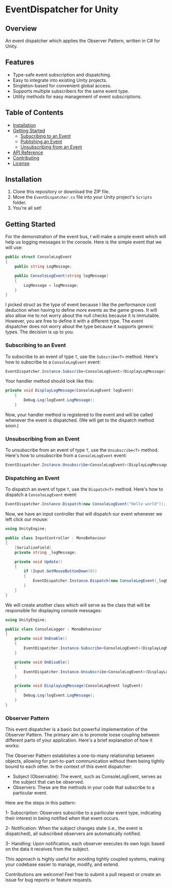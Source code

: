 # EventDispatcher for Unity

## Overview

An event dispatcher which applies the Observer Pattern, written in C# for Unity.

## Features

- Type-safe event subscription and dispatching.
- Easy to integrate into existing Unity projects.
- Singleton-based for convenient global access.
- Supports multiple subscribers for the same event type.
- Utility methods for easy management of event subscriptions.

## Table of Contents

- [Installation](#installation)
- [Getting Started](#getting-started)
  - [Subscribing to an Event](#subscribing-to-an-event)
  - [Publishing an Event](#publishing-an-event)
  - [Unsubscribing from an Event](#unsubscribing-from-an-event)
- [API Reference](#api-reference)
- [Contributing](#contributing)
- [License](#license)

## Installation

1. Clone this repository or download the ZIP file.
2. Move the `EventDispatcher.cs` file into your Unity project's `Scripts` folder.
3. You're all set!

## Getting Started

For the demonstration of the event bus, I will make a simple event which will help us logging messages in the console. Here is the simple event that we will use: 

```csharp
public struct ConsoleLogEvent
{
    public string LogMessage;

    public ConsoleLogEvent(string logMessage)
    {
        LogMessage = logMessage;
    }
}
```

I picked struct as the type of event because I like the performance cost deduction when having to define more events as the game grows. It will also allow me to not worry about the null checks because it is immutable. However, you are free to define it with a different type. The event dispatcher does not worry about the type because it supports generic types. The decision is up to you.

### Subscribing to an Event

To subscribe to an event of type `T`, use the `Subscribe<T>` method. Here's how to subscribe to a `ConsoleLogEvent` event:

```csharp
EventDispatcher.Instance.Subscribe<ConsoleLogEvent>(DisplayLogMessage);
```

Your handler method should look like this:

```csharp
private void DisplayLogMessage(ConsoleLogEvent logEvent)
    {
        Debug.Log(logEvent.LogMessage);
    }
```

Now, your handler method is registered to the event and will be called whenever the event is dispatched. (We will get to the dispatch method soon.)

### Unsubscribing from an Event

To unsubscribe from an event of type `T`, use the `Unsubscribe<T>` method. Here's how to unsubscribe from a `ConsoleLogEvent` event:

```csharp
EventDispatcher.Instance.Unsubscribe<ConsoleLogEvent>(DisplayLogMessage);
```

### Dispatching an Event

To dispatch an event of type `T`, use the `Dispatch<T>` method. Here's how to dispatch a `ConsoleLogEvent` event:

```csharp
EventDispatcher.Instance.Dispatch(new ConsoleLogEvent("Hello world"));
```

Now, we have an input controller that will dispatch our event whenever we left click our mouse: 

```csharp
using UnityEngine;

public class InputController : MonoBehaviour
{
    [SerializeField] 
    private string _logMessage;

    private void Update()
    {
        if (Input.GetMouseButtonDown(0))
        {
            EventDispatcher.Instance.Dispatch(new ConsoleLogEvent(_logMessage));
        }
    }
}
```

We will create another class which will serve as the class that will be responsible for displaying console messages:

```csharp
using UnityEngine;

public class ConsoleLogger : MonoBehaviour
{
    private void OnEnable()
    {
        EventDispatcher.Instance.Subscribe<ConsoleLogEvent>(DisplayLogMessage);
    }

    private void OnDisable()
    {
        EventDispatcher.Instance.Unsubscribe<ConsoleLogEvent>(DisplayLogMessage);
    }

    private void DisplayLogMessage(ConsoleLogEvent logEvent)
    {
        Debug.Log(logEvent.LogMessage);
    }
}
```

### Observer Pattern

This event dispatcher is a basic but powerful implementation of the Observer Pattern. The primary aim is to promote loose coupling between different parts of your application. Here's a brief explanation of how it works:

The Observer Pattern establishes a one-to-many relationship between objects, allowing for part-to-part communication without them being tightly bound to each other. In the context of this event dispatcher:

* Subject (Observable): The event, such as ConsoleLogEvent, serves as the subject that can be observed.
* Observers: These are the methods in your code that subscribe to a particular event.

Here are the steps in this pattern:

1- Subscription: Observers subscribe to a particular event type, indicating their interest in being notified when that event occurs.

2- Notification: When the subject changes state (i.e., the event is dispatched), all subscribed observers are automatically notified.

3- Handling: Upon notification, each observer executes its own logic based on the data it receives from the subject.

This approach is highly useful for avoiding tightly coupled systems, making your codebase easier to manage, modify, and extend.

Contributions are welcome! Feel free to submit a pull request or create an issue for bug reports or feature requests.

